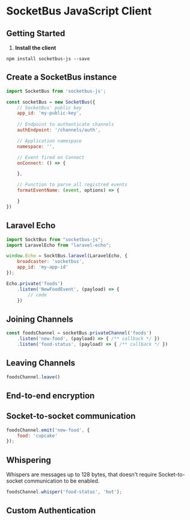 # SocketBus JavaScript Client

## Getting Started

1. **Install the client**
```properties
npm install socketbus-js --save
```

## Create a SocketBus instance

```js
import SocketBus from 'socketbus-js';

const socketBus = new SocketBus({
    // SocketBus' public key
    app_id: 'my-public-key',
    
    // Endpoint to authenticate channels
    authEndpoint: '/channels/auth',

    // Application namespace
    namespace: '',

    // Event fired on Connect
    onConnect: () => {

    },

    // Function to parse all registred events
    formatEventName: (event, options) => {

    }
})
```

## Laravel Echo
```js
import SocktBus from "socketbus-js";
import LaravelEcho from "laravel-echo";

window.Echo = SocktBus.laravel(LaravelEcho, {
    broadcaster: 'socketbus',
    app_id: 'my-app-id'
});

Echo.private('foods')
    .listen('NewFoodEvent', (payload) => {
        // code
    })
```
## Joining Channels

```js
const foodsChannel = socketBus.privateChannel('foods')
    .listen('new-food', (payload) => { /** callback */ })
    .listen('food-status', (payload) => { /** callback */ })
```
## Leaving Channels

```js
foodsChannel.leave()
```

## End-to-end encryption

## Socket-to-socket communication

```js
foodsChannel.emit('new-food', {
    food: 'cupcake'
});
```

## Whispering
Whispers are messages up to 128 bytes, that doesn't require Socket-to-socket communication to be enabled.
```js
foodsChannel.whisper('food-status', 'hot');
```

## Custom Authentication